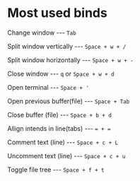 # Most used binds
Change window --- `Tab` 

Split window vertically --- `Space + w + /`  

Split window horizontally --- `Space + w + -`  

Close window --- `q` or `Space + w + d`

Open terminal --- `Space + ' `

Open previous buffer(file) --- `Space + Tab`

Close buffer (file) --- `Space + b + d`

Allign intends in line(tabs) ---  `= + =`

Comment text (line) --- `Space + c + L`

Uncomment text (line) --- `Space + c + u`

Toggle file tree --- `Space + f + t`
